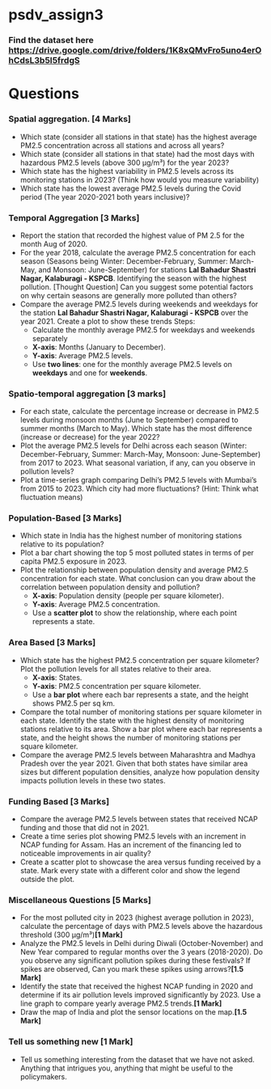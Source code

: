 # psdv_assign3

### Find the dataset here https://drive.google.com/drive/folders/1K8xQMvFro5uno4erOhCdsL3b5I5frdgS

# Questions
### Spatial aggregation. **[4 Marks]**
- Which state (consider all stations in that state) has the highest average PM2.5 concentration across all stations and across all years?
- Which state (consider all stations in that state) had the most days with hazardous PM2.5 levels (above 300 µg/m³) for the year 2023?
- Which state has the highest variability in PM2.5 levels across its monitoring stations in 2023? (Think how would you measure variability)
- Which state has the lowest average PM2.5 levels during the Covid period (The year 2020-2021 both years inclusive)?

### Temporal Aggregation **[3 Marks]**
- Report the station that recorded the highest value of PM 2.5 for the month Aug of 2020.
- For the year 2018, calculate the average PM2.5 concentration for each season (Seasons being Winter: December-February, Summer: March-May, and Monsoon: June-September) for stations **Lal Bahadur Shastri Nagar, Kalaburagi - KSPCB**. Identifying the season with the highest pollution.
[Thought Question] Can you suggest some potential factors on why certain seasons are generally more polluted than others?
- Compare the average PM2.5 levels during weekends and weekdays for the station **Lal Bahadur Shastri Nagar, Kalaburagi - KSPCB** over the year 2021. Create a plot to show these trends Steps:
  - Calculate the monthly average PM2.5 for weekdays and weekends separately
  - **X-axis**: Months (January to December).
  - **Y-axis**: Average PM2.5 levels.
  - Use **two lines**: one for the monthly average PM2.5 levels on **weekdays** and one for **weekends**.

### Spatio-temporal aggregation **[3 marks]**
- For each state, calculate the percentage increase or decrease in PM2.5 levels during monsoon months (June to September) compared to summer months (March to May). Which state has the most difference (increase or decrease) for the year 2022?
- Plot the average PM2.5 levels for Delhi across each season (Winter: December-February, Summer: March-May, Monsoon: June-September) from 2017 to 2023. What seasonal variation, if any, can you observe in pollution levels?
- Plot a time-series graph comparing Delhi’s PM2.5 levels with Mumbai’s from 2015 to 2023. Which city had more fluctuations? (Hint: Think what fluctuation means)

### Population-Based **[3 Marks]**
- Which state in India has the highest number of monitoring stations relative to its population? 
- Plot a bar chart showing the top 5 most polluted states in terms of per capita PM2.5 exposure in 2023.
- Plot the relationship between population density and average PM2.5 concentration for each state. What conclusion can you draw about the correlation between population density and pollution?
  - **X-axis**: Population density (people per square kilometer).
  - **Y-axis**: Average PM2.5 concentration.
  - Use a **scatter plot** to show the relationship, where each point represents a state.

### Area Based **[3 Marks]**
- Which state has the highest PM2.5 concentration per square kilometer? Plot the pollution levels for all states relative to their area.
  - **X-axis**: States.
  - **Y-axis**: PM2.5 concentration per square kilometer.
  - Use a **bar plot** where each bar represents a state, and the height shows PM2.5 per sq km.
- Compare the total number of monitoring stations per square kilometer in each state. Identify the state with the highest density of monitoring stations relative to its area. Show a bar plot where each bar represents a state, and the height shows the number of monitoring stations per square kilometer.
- Compare the average PM2.5 levels between Maharashtra and Madhya Pradesh over the year 2021. Given that both states have similar area sizes but different population densities, analyze how population density impacts pollution levels in these two states.

### Funding Based **[3 Marks]**
- Compare the average PM2.5 levels between states that received NCAP funding and those that did not in 2021.
- Create a time series plot showing PM2.5 levels with an increment in NCAP funding for Assam. Has an increment of the financing led to noticeable improvements in air quality?
- Create a scatter plot to showcase the area versus funding received by a state. Mark every state with a different color and show the legend outside the plot.

### Miscellaneous Questions **[5 Marks]**
- For the most polluted city in 2023 (highest average pollution in 2023), calculate the percentage of days with PM2.5 levels above the hazardous threshold (300 µg/m³)**[1 Mark]**
- Analyze the PM2.5 levels in Delhi during Diwali (October-November) and New Year compared to regular months over the 3 years (2018-2020). Do you observe any significant pollution spikes during these festivals? If spikes are observed, Can you mark these spikes using arrows?**[1.5 Mark]**
- Identify the state that received the highest NCAP funding in 2020 and determine if its air pollution levels improved significantly by 2023. Use a line graph to compare yearly average PM2.5 trends.**[1 Mark]**
- Draw the map of India and plot the sensor locations on the map.**[1.5 Mark]**

### Tell us something new **[1 Mark]**
- Tell us something interesting from the dataset that we have not asked. Anything that intrigues you, anything that might be useful to the policymakers. 
